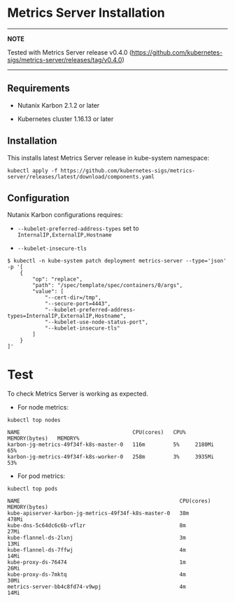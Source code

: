 # Metrics Server Installation

---
**NOTE**

Tested with Metrics Server release v0.4.0 (<https://github.com/kubernetes-sigs/metrics-server/releases/tag/v0.4.0>)

---

## Requirements

* Nutanix Karbon 2.1.2 or later

* Kubernetes cluster 1.16.13 or later

## Installation

This installs latest Metrics Server release in kube-system namespace:

```console
kubectl apply -f https://github.com/kubernetes-sigs/metrics-server/releases/latest/download/components.yaml
```

## Configuration

Nutanix Karbon configurations requires:

* `--kubelet-preferred-address-types` set to `InternalIP,ExternalIP,Hostname`

* `--kubelet-insecure-tls`

```console
$ kubectl -n kube-system patch deployment metrics-server --type='json' -p '[
    {
        "op": "replace",
        "path": "/spec/template/spec/containers/0/args",
        "value": [
            "--cert-dir=/tmp",
            "--secure-port=4443",
            "--kubelet-preferred-address-types=InternalIP,ExternalIP,Hostname",
            "--kubelet-use-node-status-port",
            "--kubelet-insecure-tls"
        ]
    }
]'
```

# Test

To check Metrics Server is working as expected.

* For node metrics:

```console
kubectl top nodes
```

```
NAME                                    CPU(cores)   CPU%   MEMORY(bytes)   MEMORY%   
karbon-jg-metrics-49f34f-k8s-master-0   116m         5%     2180Mi          65%       
karbon-jg-metrics-49f34f-k8s-worker-0   258m         3%     3935Mi          53%    
```

* For pod metrics:

```console
kubectl top pods
```

```
NAME                                                   CPU(cores)   MEMORY(bytes)   
kube-apiserver-karbon-jg-metrics-49f34f-k8s-master-0   38m          478Mi           
kube-dns-5c64dc6c6b-vflzr                              8m           27Mi            
kube-flannel-ds-2lxnj                                  3m           13Mi            
kube-flannel-ds-7ffwj                                  4m           14Mi            
kube-proxy-ds-76474                                    1m           26Mi            
kube-proxy-ds-7mktq                                    4m           30Mi            
metrics-server-bb4c8fd74-v9wpj                         4m           14Mi      
```
